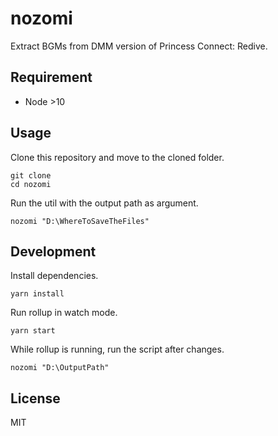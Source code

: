 # nozomi

Extract BGMs from DMM version of Princess Connect: Redive.

## Requirement

- Node >10

## Usage

Clone this repository and move to the cloned folder.

```
git clone 
cd nozomi
```

Run the util with the output path as argument.

```
nozomi "D:\WhereToSaveTheFiles"
```

## Development

Install dependencies.

```
yarn install
```

Run rollup in watch mode.

```
yarn start
```

While rollup is running, run the script after changes.

```
nozomi "D:\OutputPath"
```

## License

MIT
